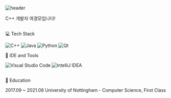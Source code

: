 ![header](https://capsule-render.vercel.app/api?&type=waving&color=auto&height=300&section=header&text=Yeo%20Kyungmo&fontSize=90&fontAlignY=40&theme=onedark)

C++ 개발자 여경모입니다!

##

:computer: Tech Stack

![C++](https://img.shields.io/badge/c++-%2300599C.svg?style=for-the-badge&logo=c%2B%2B&logoColor=white) ![Java](https://img.shields.io/badge/java-%23ED8B00.svg?style=for-the-badge&logo=openjdk&logoColor=white) ![Python](https://img.shields.io/badge/python-3670A0?style=for-the-badge&logo=python&logoColor=ffdd54) ![Qt](https://img.shields.io/badge/Qt-%23217346.svg?style=for-the-badge&logo=Qt&logoColor=white)

:wrench: IDE and Tools

![Visual Studio Code](https://img.shields.io/badge/Visual%20Studio%20Code-0078d7.svg?style=for-the-badge&logo=visual-studio-code&logoColor=white) ![IntelliJ IDEA](https://img.shields.io/badge/IntelliJIDEA-000000.svg?style=for-the-badge&logo=intellij-idea&logoColor=white) 

##

:notebook: Education

2017.09 ~ 2021.08 
University of Nottingham - Computer Science, First Class




